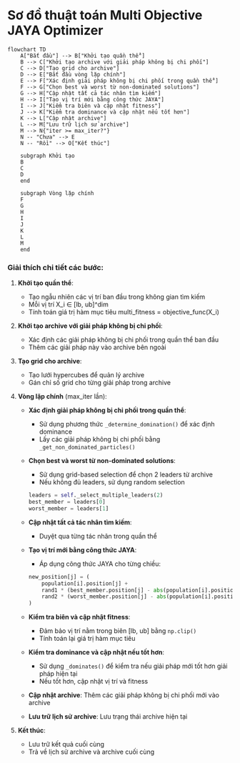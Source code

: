 # Sơ đồ thuật toán Multi Objective JAYA Optimizer

```mermaid
flowchart TD
    A["Bắt đầu"] --> B["Khởi tạo quần thể"]
    B --> C["Khởi tạo archive với giải pháp không bị chi phối"]
    C --> D["Tạo grid cho archive"]
    D --> E["Bắt đầu vòng lặp chính"]
    E --> F["Xác định giải pháp không bị chi phối trong quần thể"]
    F --> G["Chọn best và worst từ non-dominated solutions"]
    G --> H["Cập nhật tất cả tác nhân tìm kiếm"]
    H --> I["Tạo vị trí mới bằng công thức JAYA"]
    I --> J["Kiểm tra biên và cập nhật fitness"]
    J --> K["Kiểm tra dominance và cập nhật nếu tốt hơn"]
    K --> L["Cập nhật archive"]
    L --> M["Lưu trữ lịch sử archive"]
    M --> N{"iter >= max_iter?"}
    N -- "Chưa" --> E
    N -- "Rồi" --> O["Kết thúc"]
    
    subgraph Khởi tạo
    B
    C
    D
    end
    
    subgraph Vòng lặp chính
    F
    G
    H
    I
    J
    K
    L
    M
    end
```

### Giải thích chi tiết các bước:

1. **Khởi tạo quần thể**: 
   - Tạo ngẫu nhiên các vị trí ban đầu trong không gian tìm kiếm
   - Mỗi vị trí X_i ∈ [lb, ub]^dim
   - Tính toán giá trị hàm mục tiêu multi_fitness = objective_func(X_i)

2. **Khởi tạo archive với giải pháp không bị chi phối**:
   - Xác định các giải pháp không bị chi phối trong quần thể ban đầu
   - Thêm các giải pháp này vào archive bên ngoài

3. **Tạo grid cho archive**:
   - Tạo lưới hypercubes để quản lý archive
   - Gán chỉ số grid cho từng giải pháp trong archive

4. **Vòng lặp chính** (max_iter lần):
   - **Xác định giải pháp không bị chi phối trong quần thể**: 
     * Sử dụng phương thức `_determine_domination()` để xác định dominance
     * Lấy các giải pháp không bị chi phối bằng `_get_non_dominated_particles()`

   - **Chọn best và worst từ non-dominated solutions**:
     * Sử dụng grid-based selection để chọn 2 leaders từ archive
     * Nếu không đủ leaders, sử dụng random selection
     ```python
     leaders = self._select_multiple_leaders(2)
     best_member = leaders[0]
     worst_member = leaders[1]
     ```

   - **Cập nhật tất cả tác nhân tìm kiếm**:
     * Duyệt qua từng tác nhân trong quần thể

   - **Tạo vị trí mới bằng công thức JAYA**:
     * Áp dụng công thức JAYA cho từng chiều:
     ```python
     new_position[j] = (
         population[i].position[j] + 
         rand1 * (best_member.position[j] - abs(population[i].position[j])) - 
         rand2 * (worst_member.position[j] - abs(population[i].position[j]))
     )
     ```

   - **Kiểm tra biên và cập nhật fitness**:
     * Đảm bảo vị trí nằm trong biên [lb, ub] bằng `np.clip()`
     * Tính toán lại giá trị hàm mục tiêu

   - **Kiểm tra dominance và cập nhật nếu tốt hơn**:
     * Sử dụng `_dominates()` để kiểm tra nếu giải pháp mới tốt hơn giải pháp hiện tại
     * Nếu tốt hơn, cập nhật vị trí và fitness

   - **Cập nhật archive**: Thêm các giải pháp không bị chi phối mới vào archive
   
   - **Lưu trữ lịch sử archive**: Lưu trạng thái archive hiện tại

5. **Kết thúc**:
   - Lưu trữ kết quả cuối cùng
   - Trả về lịch sử archive và archive cuối cùng
